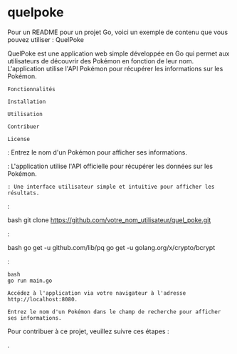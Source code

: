 # quelpoke

Pour un README pour un projet Go, voici un exemple de contenu que vous pouvez utiliser :
QuelPoke

QuelPoke est une application web simple développée en Go qui permet aux utilisateurs de découvrir des Pokémon en fonction de leur nom. L'application utilise l'API Pokémon pour récupérer les informations sur les Pokémon.

    Fonctionnalités

    Installation

    Utilisation

    Contribuer

    License

: Entrez le nom d'un Pokémon pour afficher ses informations.

: L'application utilise l'API officielle pour récupérer les données sur les Pokémon.

    : Une interface utilisateur simple et intuitive pour afficher les résultats.

:

bash
git clone https://github.com/votre_nom_utilisateur/quel_poke.git

:

bash
go get -u github.com/lib/pq
go get -u golang.org/x/crypto/bcrypt

:

    bash
    go run main.go

    Accédez à l'application via votre navigateur à l'adresse http://localhost:8080.

    Entrez le nom d'un Pokémon dans le champ de recherche pour afficher ses informations.

Pour contribuer à ce projet, veuillez suivre ces étapes :

.


